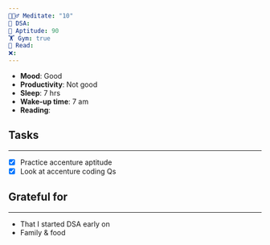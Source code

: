 ```yaml
---
🧘🏻‍♂️ Meditate: "10"
🤖 DSA: 
🧠 Aptitude: 90
🏋 Gym: true
📖 Read: 
❌:
---
```

- **Mood**: Good
- **Productivity**: Not good
- **Sleep**: 7 hrs
- **Wake-up time**: 7 am
- **Reading**: 

## Tasks
---
- [x] Practice accenture aptitude
- [x] Look at accenture coding Qs
## Grateful for
---
- That I started DSA early on
- Family & food
